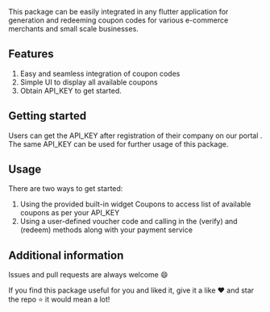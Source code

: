<!--
This README describes the package. If you publish this package to pub.dev,
this README's contents appear on the landing page for your package.

For information about how to write a good package README, see the guide for
[writing package pages](https://dart.dev/guides/libraries/writing-package-pages).

For general information about developing packages, see the Dart guide for
[creating packages](https://dart.dev/guides/libraries/create-library-packages)
and the Flutter guide for
[developing packages and plugins](https://flutter.dev/developing-packages).
-->

This package can be easily integrated in any flutter application for generation and redeeming coupon codes for various e-commerce merchants and small scale businesses.

## Features

1. Easy and seamless integration of coupon codes
2. Simple UI to display all available coupons
3. Obtain API_KEY to get started.

## Getting started

Users can get the API_KEY after registration of their company on our portal . The same API_KEY can be used for further usage of this package.

## Usage

There are two ways to get started:

1. Using the provided built-in widget Coupons to access list of available coupons as per your API_KEY
2. Using a user-defined voucher code and calling in the (verify) and (redeem) methods along with your payment service

## Additional information

Issues and pull requests are always welcome 😄

If you find this package useful for you and liked it, give it a like ❤️ and star the repo ⭐️ it would mean a lot!
